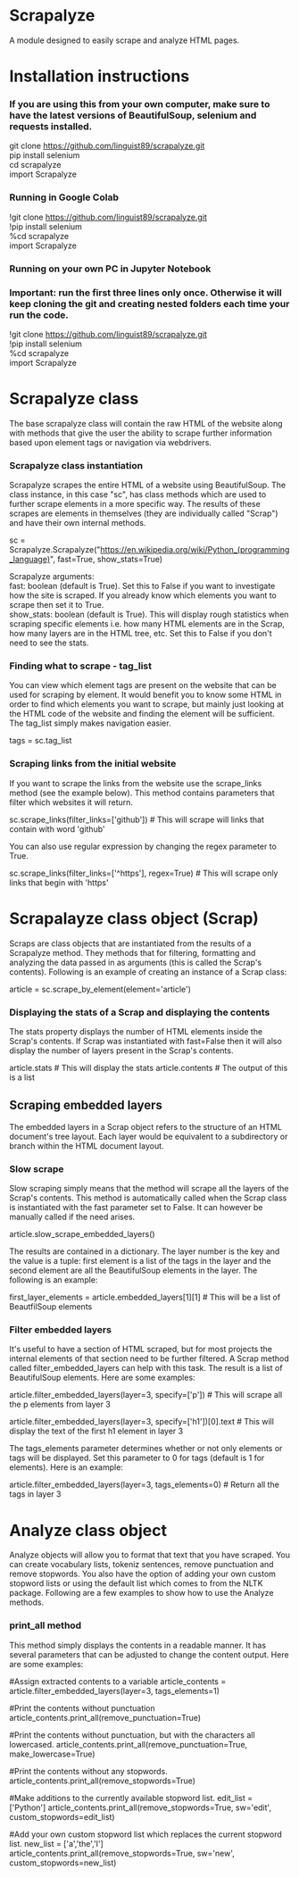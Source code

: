 # Scrapalyze

A module designed to easily scrape and analyze HTML pages. 

# Installation instructions

### If you are using this from your own computer, make sure to have the latest versions of BeautifulSoup, selenium and requests installed.

git clone https://github.com/linguist89/scrapalyze.git  
pip install selenium  
cd scrapalyze  
import Scrapalyze  

### Running in Google Colab
!git clone https://github.com/linguist89/scrapalyze.git  
!pip install selenium  
%cd scrapalyze  
import Scrapalyze  

### Running on your own PC in Jupyter Notebook
### Important: run the first three lines only once. Otherwise it will keep cloning the git and creating nested folders each time your run the code.

!git clone https://github.com/linguist89/scrapalyze.git  
!pip install selenium  
%cd scrapalyze  
import Scrapalyze


# Scrapalyze class

The base scrapalyze class will contain the raw HTML of the website along with methods that give the user the ability to scrape further information based upon element tags or navigation via webdrivers. 

### Scrapalyze class instantiation
Scrapalyze scrapes the entire HTML of a website using BeautifulSoup. The class instance, in this case "sc", has class methods which are used to further scrape elements in a more specific way. The results of these scrapes are elements in themselves (they are individually called "Scrap") and have their own internal methods.

sc = Scrapalyze.Scrapalyze("https://en.wikipedia.org/wiki/Python_(programming_language)", fast=True, show_stats=True)

Scrapalyze arguments:  
fast: boolean (default is True). Set this to False if you want to investigate how the site is scraped. If you already know which elements you want to scrape then set it to True.  
show_stats: boolean (default is True). This will display rough statistics when scraping specific elements i.e. how many HTML elements are in the Scrap, how many layers are in the HTML tree, etc. Set this to False if you don't need to see the stats.  


### Finding what to scrape - tag_list
You can view which element tags are present on the website that can be used for scraping by element. It would benefit you to know some HTML in order to find which elements you want to scrape, but mainly just looking at the HTML code of the website and finding the element will be sufficient. The tag_list simply makes navigation easier.  

tags = sc.tag_list  

### Scraping links from the initial website
If you want to scrape the links from the website use the scrape_links method (see the example below). This method contains parameters that filter which websites it will return.  

sc.scrape_links(filter_links=['github']) # This will scrape will links that contain with word 'github'  

You can also use regular expression by changing the regex parameter to True.  

sc.scrape_links(filter_links=['^https'], regex=True) # This will scrape only links that begin with 'https'  



# Scrapalayze class object (Scrap)

Scraps are class objects that are instantiated from the results of a Scrapalyze method. They methods that for filtering, formatting and analyzing the data passed in as arguments (this is called the Scrap's contents). Following is an example of creating an instance of a Scrap class:  

article = sc.scrape_by_element(element='article')



### Displaying the stats of a Scrap and displaying the contents
The stats property displays the number of HTML elements inside the Scrap's contents. If Scrap was instantiated with fast=False then it will also display the number of layers present in the Scrap's contents.

article.stats # This will display the stats
article.contents # The output of this is a list

## Scraping embedded layers
The embedded layers in a Scrap object refers to the structure of an HTML document's tree layout. Each layer would be equivalent to a subdirectory or branch within the HTML document layout.  

### Slow scrape
Slow scraping simply means that the method will scrape all the layers of the Scrap's contents. This method is automatically called when the Scrap class is instantiated with the fast parameter set to False. It can however be manually called if the need arises.  

article.slow_scrape_embedded_layers()  

The results are contained in a dictionary. The layer number is the key and the value is a tuple: first element is a list of the tags in the layer and the second element are all the BeautifulSoup elements in the layer. The following is an example:  

first_layer_elements = article.embedded_layers[1][1] # This will be a list of BeautfilSoup elements

### Filter embedded layers
It's useful to have a section of HTML scraped, but for most projects the internal elements of that section need to be further filtered. A Scrap method called filter_embedded_layers can help with this task. The result is a list of BeautifulSoup elements. Here are some examples:

article.filter_embedded_layers(layer=3, specify=['p']) # This will scrape all the p elements from layer 3

article.filter_embedded_layers(layer=3, specify=['h1'])[0].text # This will display the text of the first h1 element in layer 3

The tags_elements parameter determines whether or not only elements or tags will be displayed. Set this parameter to 0 for tags (default is 1 for elements). Here is an example:  

article.filter_embedded_layers(layer=3, tags_elements=0) # Return all the tags in layer 3


# Analyze class object

Analyze objects will allow you to format that text that you have scraped. You can create vocabulary lists, tokeniz sentences, remove punctuation and remove stopwords. You also have the option of adding your own custom stopword lists or using the default list which comes to from the NLTK package. Following are a few examples to show how to use the Analyze methods.


### print_all method
This method simply displays the contents in a readable manner. It has several parameters that can be adjusted to change the content output. Here are some examples:

#Assign extracted contents to a variable
article_contents = article.filter_embedded_layers(layer=3, tags_elements=1) 

#Print the contents without punctuation
article_contents.print_all(remove_punctuation=True)

#Print the contents without punctuation, but with the characters all lowercased.
article_contents.print_all(remove_punctuation=True, 
                           make_lowercase=True)     
               
#Print the contents without any stopwords.
article_contents.print_all(remove_stopwords=True)

#Make additions to the currently available stopword list.
edit_list = ['Python']
article_contents.print_all(remove_stopwords=True,
                           sw='edit',
                           custom_stopwords=edit_list)
                  
#Add your own custom stopword list which replaces the current stopword list.
new_list = ['a','the','I']
article_contents.print_all(remove_stopwords=True,
                           sw='new',
                           custom_stopwords=new_list)














